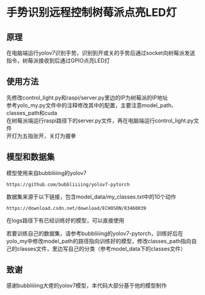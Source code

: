 # 手势识别远程控制树莓派点亮LED灯
## 原理
在电脑端运行yolov7识别手势，识别到开或关的手势后通过socket向树莓派发送指令，树莓派接收到后通过GPIO点亮LED灯
## 使用方法
先修改control_light.py和raspi/server.py里边的IP为树莓派的IP地址  
参考yolo_my.py文件中的注释修改其中的配置，主要注意model_path、classes_path和cuda  
在树莓派端运行raspi路径下的server.py文件，再在电脑端运行control_light.py文件  
开灯为五指张开，关灯为握拳
## 模型和数据集
模型使用来自bubbliiiing的yolov7
```
https://github.com/bubbliiiing/yolov7-pytorch
```
数据集来源于以下链接，包含model_data/my_classes.txt中的10个动作
```
https://download.csdn.net/download/ECHOSON/83460039
```
在logs路径下有已经训练好的模型，可以直接使用

若要训练自己的数据集，请参考bubbliiiing的yolov7-pytorch，训练好后在yolo_my中修改model_path的路径指向训练好的模型，修改classes_path指向自己的classes文件，里边写自己的分类（参考model_data下的classes文件）  
## 致谢
感谢bubbliiiing大佬的yolov7模型，本代码大部分基于他的模型制作